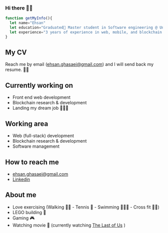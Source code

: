 ### Hi there 👋🏻

```JavaScript
function getMyInfo(){
  let name="Ehsan"
  let education="Graduated🥳 Master student in Software engineering @ University of Victoria"
  let experience="3 years of experience in web, mobile, and blockchain development".
}
```

## My CV
Reach me by email (ehsan.ghasaei@gmail.com) and I will send back my resume. 👋🏻

## Currently working on
- Front end web development 
- Blockchain research & development
- Landing my dream job 👨🏻‍💼

## Working area
- Web (full-stack) development
- Blockchain research & development
- Software management 

## How to reach me
- ehsan.ghasaei@gmail.com
- [Linkedin](https://www.linkedin.com/in/ehsanghasaei/)

## About me
- Love exercising (Walking 🚶🏻 - Tennis 🎾 - Swimming 🏊🏻‍♂️ - Cross fit 🏋🏻)
- LEGO building 🧱
- Gaming 🎮
- Watching movie 🍿 (currently watching [The Last of Us](https://www.imdb.com/title/tt3581920/) )
